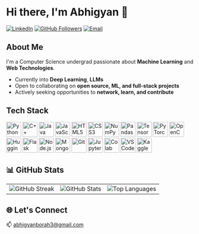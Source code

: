 # Hi there, I'm Abhigyan 👋

[![LinkedIn](https://img.shields.io/badge/-LinkedIn-blue?style=flat-square&logo=linkedin&logoColor=white)](https://www.linkedin.com/in/abhigyan-borah-075a88248/)
[![GitHub Followers](https://img.shields.io/github/followers/abhigyan2003?label=Follow&style=social)](https://github.com/abhigyan2003)
[![Email](https://img.shields.io/badge/-Email-c14438?style=flat-square&logo=gmail&logoColor=white)](mailto:abhigyanborah3@gmail.com)

##  About Me

I'm a Computer Science undergrad passionate about **Machine Learning** and **Web Technologies**.  

- Currently into **Deep Learning**, **LLMs**
- Open to collaborating on **open source, ML, and full-stack projects**
- Actively seeking opportunities to **network, learn, and contribute**

##  Tech Stack

<p align="left">
  <!-- Languages -->
  <img src="https://cdn.jsdelivr.net/gh/devicons/devicon/icons/python/python-original.svg" height="40" alt="Python"/>
  <img src="https://cdn.jsdelivr.net/gh/devicons/devicon/icons/cplusplus/cplusplus-original.svg" height="40" alt="C++"/>
  <img src="https://cdn.jsdelivr.net/gh/devicons/devicon/icons/java/java-original.svg" height="40" alt="Java"/>
  <img src="https://cdn.jsdelivr.net/gh/devicons/devicon/icons/javascript/javascript-original.svg" height="40" alt="JavaScript"/>
  <img src="https://cdn.jsdelivr.net/gh/devicons/devicon/icons/html5/html5-original.svg" height="40" alt="HTML5"/>
  <img src="https://cdn.jsdelivr.net/gh/devicons/devicon/icons/css3/css3-original.svg" height="40" alt="CSS3"/>

  <!-- AI / ML -->
  <img src="https://cdn.jsdelivr.net/gh/devicons/devicon/icons/numpy/numpy-original.svg" height="40" alt="NumPy"/>
  <img src="https://cdn.jsdelivr.net/gh/devicons/devicon/icons/pandas/pandas-original.svg" height="40" alt="Pandas"/>
  <img src="https://cdn.jsdelivr.net/gh/devicons/devicon/icons/tensorflow/tensorflow-original.svg" height="40" alt="TensorFlow"/>
  <img src="https://cdn.jsdelivr.net/gh/devicons/devicon/icons/pytorch/pytorch-original.svg" height="40" alt="PyTorch"/>
  <img src="https://cdn.jsdelivr.net/gh/devicons/devicon/icons/opencv/opencv-original.svg" height="40" alt="OpenCV"/>
  <img src="https://huggingface.co/front/assets/huggingface_logo-noborder.svg" height="40" alt="Hugging Face"/>

  <!-- Backend -->
  <img src="https://cdn.jsdelivr.net/gh/devicons/devicon/icons/flask/flask-original.svg" height="40" alt="Flask"/>
  <img src="https://cdn.jsdelivr.net/gh/devicons/devicon/icons/nodejs/nodejs-original.svg" height="40" alt="Node.js"/>
  <img src="https://cdn.jsdelivr.net/gh/devicons/devicon/icons/mongodb/mongodb-original.svg" height="40" alt="MongoDB"/>

  <!-- Tools -->
  <img src="https://cdn.jsdelivr.net/gh/devicons/devicon/icons/git/git-original.svg" height="40" alt="Git"/>
  <img src="https://cdn.jsdelivr.net/gh/devicons/devicon/icons/jupyter/jupyter-original.svg" height="40" alt="Jupyter"/>
  <img src="https://upload.wikimedia.org/wikipedia/commons/d/d0/Google_Colaboratory_SVG_Logo.svg" height="40" alt="Colab"/>
  <img src="https://cdn.jsdelivr.net/gh/devicons/devicon/icons/vscode/vscode-original.svg" height="40" alt="VS Code"/>
  <img src="https://cdn.jsdelivr.net/gh/devicons/devicon/icons/kaggle/kaggle-original.svg" height="40" alt="Kaggle"/>
</p>

## 📊 GitHub Stats

<table>
  <tr>
    <td>
      <img src="https://streak-stats.demolab.com?user=abhigyan2003&theme=dark&hide_border=true" alt="GitHub Streak"/>
    </td>
    <td>
      <img src="https://github-readme-stats.vercel.app/api?username=abhigyan2003&show_icons=true&theme=dark&hide_border=true" alt="GitHub Stats"/>
    </td>
    <td>
      <img src="https://github-readme-stats.vercel.app/api/top-langs/?username=abhigyan2003&layout=compact&theme=dark&hide_border=true" alt="Top Languages"/>
    </td>
  </tr>
</table>

## 🌐 Let's Connect

📫 [abhigyanborah3@gmail.com](mailto:abhigyanborah3@gmail.com)  

